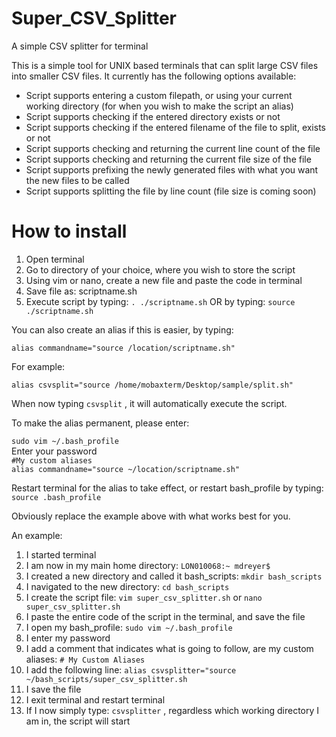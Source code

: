 # Super_CSV_Splitter
A simple CSV splitter for terminal

This is a simple tool for UNIX based terminals that can split large CSV files into smaller CSV files.
It currently has the following options available:

* Script supports entering a custom filepath, or using your current working directory (for when you wish to make the script an alias)
* Script supports checking if the entered directory exists or not
* Script supports checking if the entered filename of the file to split, exists or not
* Script supports checking and returning the current line count of the file
* Script supports checking and returning the current file size of the file
* Script supports prefixing the newly generated files with what you want the new files to be called
* Script supports splitting the file by line count (file size is coming soon)

# How to install

1. Open terminal
2. Go to directory of your choice, where you wish to store the script
3. Using vim or nano, create a new file and paste the code in terminal
4. Save file as: scriptname.sh
5. Execute script by typing: ```. ./scriptname.sh```  OR  by typing: ```source ./scriptname.sh```

You can also create an alias if this is easier, by typing:

```alias commandname="source /location/scriptname.sh"```

For example:

```alias csvsplit="source /home/mobaxterm/Desktop/sample/split.sh"```

When now typing ```csvsplit``` , it will automatically execute the script.

To make the alias permanent, please enter:

```sudo vim ~/.bash_profile```<br/>
Enter your password<br/>
```#My custom aliases```<br/>
```alias commandname="source ~/location/scriptname.sh"```<br/>

Restart terminal for the alias to take effect, or restart bash_profile by typing:<br/>
```source .bash_profile``` <br/>

Obviously replace the example above with what works best for you.

An example:

1. I started terminal <br/>
2. I am now in my main home directory: ```LON010068:~ mdreyer$``` <br/>
3. I created a new directory and called it bash_scripts: ```mkdir bash_scripts```<br/>
4. I navigated to the new directory: ```cd bash_scripts```<br/>
5. I create the script file: ```vim super_csv_splitter.sh``` or ```nano super_csv_splitter.sh```<br/>
6. I paste the entire code of the script in the terminal, and save the file<br/>
7. I open my bash_profile: ```sudo vim ~/.bash_profile```<br/>
8. I enter my password<br/>
9. I add a comment that indicates what is going to follow, are my custom aliases: ```# My Custom Aliases```<br/>
10. I add the following line: ```alias csvsplitter="source ~/bash_scripts/super_csv_splitter.sh```<br/>
11. I save the file<br/>
12. I exit terminal and restart terminal<br/>
13. If I now simply type: ```csvsplitter``` , regardless which working directory I am in, the script will start
